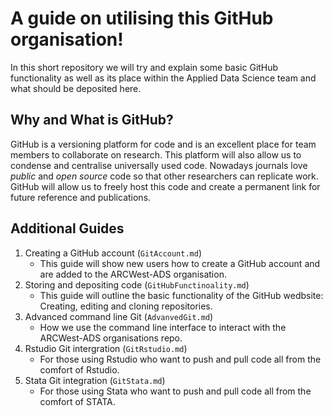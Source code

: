 # A guide on utilising this GitHub organisation!
In this short repository we will try and explain some basic GitHub functionality as well as its place within the Applied Data Science team and what should be deposited here.

## **Why** and **What** is GitHub?
GitHub is a versioning platform for code and is an excellent place for team members to collaborate on research. This platform will also allow us to condense and centralise universally used code.
Nowadays journals love _public_ and _open source_ code so that other researchers can replicate work. GitHub will allow us to freely host this code and create a permanent link for future reference and publications.

## Additional Guides
  1. Creating a GitHub account (`GitAccount.md`)
     - This guide will show new users how to create a GitHub account and are added to the ARCWest-ADS organisation.
  3. Storing and depositing code (`GitHubFunctinoality.md`)
     - This guide will outline the basic functionality of the GitHub wedbsite: Creating, editing and cloning repositories.
  5. Advanced command line Git (`AdvanvedGit.md`)
     - How we use the command line interface to interact with the ARCWest-ADS organisations repo.
  7. Rstudio Git intergration (`GitRstudio.md`)
     - For those using Rstudio who want to push and pull code all from the comfort of Rstudio.
  9. Stata Git integration (`GitStata.md`)
     - For those using Stata who want to push and pull code all from the comfort of STATA.
